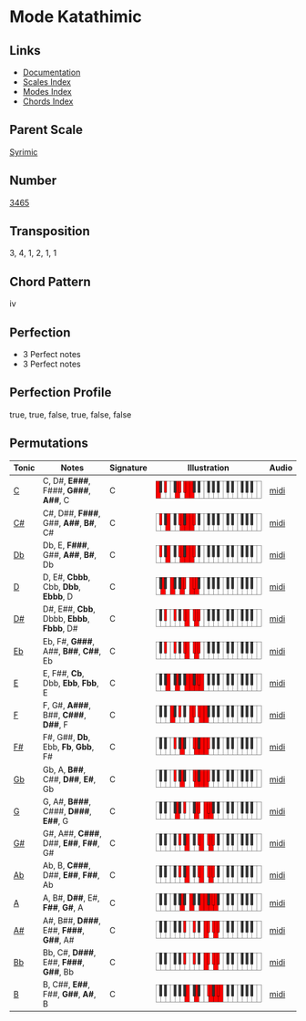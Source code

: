 # Mode Katathimic

## Links

- [Documentation](README.md)
- [Scales Index](Scales.md)
- [Modes Index](Modes.md)
- [Chords Index](Chords.md)

## Parent Scale

[Syrimic](ScaleSyrimic.md)

## Number

[3465](https://ianring.com/musictheory/scales/3465)

## Transposition

3, 4, 1, 2, 1, 1

## Chord Pattern

iv

## Perfection

- 3 Perfect notes
- 3 Perfect notes

## Perfection Profile

true, true, false, true, false, false

## Permutations

| Tonic | Notes | Signature | Illustration | Audio |
|-------|-------|-----------|--------------|-------|
| [C](ModeCNaturalKatathimic.md) | C, D#, **E###**, F###, **G###**, **A##**, C | C | ![CNaturalKatathimic](ModeCNaturalKatathimic.png) | [midi](https://github.com/edipermadi/music/blob/main/docs/ModeCNaturalKatathimic.mid?raw=true) |
| [C#](ModeCSharpKatathimic.md) | C#, D##, **F###**, G##, **A##**, **B#**, C# | C | ![CSharpKatathimic](ModeCSharpKatathimic.png) | [midi](https://github.com/edipermadi/music/blob/main/docs/ModeCSharpKatathimic.mid?raw=true) |
| [Db](ModeDFlatKatathimic.md) | Db, E, **F###**, G##, **A##**, **B#**, Db | C | ![DFlatKatathimic](ModeDFlatKatathimic.png) | [midi](https://github.com/edipermadi/music/blob/main/docs/ModeDFlatKatathimic.mid?raw=true) |
| [D](ModeDNaturalKatathimic.md) | D, E#, **Cbbb**, Cbb, **Dbb**, **Ebbb**, D | C | ![DNaturalKatathimic](ModeDNaturalKatathimic.png) | [midi](https://github.com/edipermadi/music/blob/main/docs/ModeDNaturalKatathimic.mid?raw=true) |
| [D#](ModeDSharpKatathimic.md) | D#, E##, **Cbb**, Dbbb, **Ebbb**, **Fbbb**, D# | C | ![DSharpKatathimic](ModeDSharpKatathimic.png) | [midi](https://github.com/edipermadi/music/blob/main/docs/ModeDSharpKatathimic.mid?raw=true) |
| [Eb](ModeEFlatKatathimic.md) | Eb, F#, **G###**, A##, **B##**, **C##**, Eb | C | ![EFlatKatathimic](ModeEFlatKatathimic.png) | [midi](https://github.com/edipermadi/music/blob/main/docs/ModeEFlatKatathimic.mid?raw=true) |
| [E](ModeENaturalKatathimic.md) | E, F##, **Cb**, Dbb, **Ebb**, **Fbb**, E | C | ![ENaturalKatathimic](ModeENaturalKatathimic.png) | [midi](https://github.com/edipermadi/music/blob/main/docs/ModeENaturalKatathimic.mid?raw=true) |
| [F](ModeFNaturalKatathimic.md) | F, G#, **A###**, B##, **C###**, **D##**, F | C | ![FNaturalKatathimic](ModeFNaturalKatathimic.png) | [midi](https://github.com/edipermadi/music/blob/main/docs/ModeFNaturalKatathimic.mid?raw=true) |
| [F#](ModeFSharpKatathimic.md) | F#, G##, **Db**, Ebb, **Fb**, **Gbb**, F# | C | ![FSharpKatathimic](ModeFSharpKatathimic.png) | [midi](https://github.com/edipermadi/music/blob/main/docs/ModeFSharpKatathimic.mid?raw=true) |
| [Gb](ModeGFlatKatathimic.md) | Gb, A, **B##**, C##, **D##**, **E#**, Gb | C | ![GFlatKatathimic](ModeGFlatKatathimic.png) | [midi](https://github.com/edipermadi/music/blob/main/docs/ModeGFlatKatathimic.mid?raw=true) |
| [G](ModeGNaturalKatathimic.md) | G, A#, **B###**, C###, **D###**, **E##**, G | C | ![GNaturalKatathimic](ModeGNaturalKatathimic.png) | [midi](https://github.com/edipermadi/music/blob/main/docs/ModeGNaturalKatathimic.mid?raw=true) |
| [G#](ModeGSharpKatathimic.md) | G#, A##, **C###**, D##, **E##**, **F##**, G# | C | ![GSharpKatathimic](ModeGSharpKatathimic.png) | [midi](https://github.com/edipermadi/music/blob/main/docs/ModeGSharpKatathimic.mid?raw=true) |
| [Ab](ModeAFlatKatathimic.md) | Ab, B, **C###**, D##, **E##**, **F##**, Ab | C | ![AFlatKatathimic](ModeAFlatKatathimic.png) | [midi](https://github.com/edipermadi/music/blob/main/docs/ModeAFlatKatathimic.mid?raw=true) |
| [A](ModeANaturalKatathimic.md) | A, B#, **D##**, E#, **F##**, **G#**, A | C | ![ANaturalKatathimic](ModeANaturalKatathimic.png) | [midi](https://github.com/edipermadi/music/blob/main/docs/ModeANaturalKatathimic.mid?raw=true) |
| [A#](ModeASharpKatathimic.md) | A#, B##, **D###**, E##, **F###**, **G##**, A# | C | ![ASharpKatathimic](ModeASharpKatathimic.png) | [midi](https://github.com/edipermadi/music/blob/main/docs/ModeASharpKatathimic.mid?raw=true) |
| [Bb](ModeBFlatKatathimic.md) | Bb, C#, **D###**, E##, **F###**, **G##**, Bb | C | ![BFlatKatathimic](ModeBFlatKatathimic.png) | [midi](https://github.com/edipermadi/music/blob/main/docs/ModeBFlatKatathimic.mid?raw=true) |
| [B](ModeBNaturalKatathimic.md) | B, C##, **E##**, F##, **G##**, **A#**, B | C | ![BNaturalKatathimic](ModeBNaturalKatathimic.png) | [midi](https://github.com/edipermadi/music/blob/main/docs/ModeBNaturalKatathimic.mid?raw=true) |
